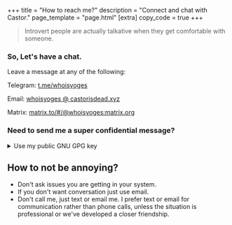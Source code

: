 +++
title = "How to reach me?"
description = "Connect and chat with Castor."
page_template = "page.html"
[extra]
copy_code = true
+++
<blockquote>
Introvert people are actually talkative when they get comfortable with someone.
</blockquote>

### So, Let's have a chat.

Leave a message at any of the following:
<p>Telegram: <a href="https://t.me/whoisyoges" title="Telegram" class="social" target="_blank" rel="noopener nofollow noreferrer">t.me/whoisyoges</a></p>
<p>Email: <a href="mailto:whoisyoges@castorisdead.xyz" target="_blank" rel="noopener nofollow noreferrer" class="social">whoisyoges @ castorisdead.xyz</a></p>
<p>Matrix: <a href="https://matrix.to/#/@whoisyoges:matrix.org" target="_blank" rel="noopener nofollow noreferrer" class="social">matrix.to/#/@whoisyoges:matrix.org</a></p>

### Need to send me a super confidential message?

<details>
    <summary>Use my public GNU GPG key</summary>

FRP: 9A4B 7108 57AD F81C 883B  587A 37DB 5BFE 6ED7 9AD5

[Need help? How to send an encrypted message using public GPG key?](/blog/encrypt-and-decrypt-a-file-using-gpg-keys)

<div class="highlight">
<pre><code id="mypubgpgkey">-----BEGIN PGP PUBLIC KEY BLOCK-----<br>
mQINBGOQU8ABEAC4xJagCzR9hSZNP7q8ukRV387R8cHOfXCSRQYzFWAhfo5HwxJv
/6vQsgFdf/r93qKe5DUJs5k0TKJ5sT1YSbIHVF0wYUuJ8XSGC+gi357PDp2LObVF
w72MMahWnDGL3KiLIKf2lCadY2tygqVbEnIYb6moUdq8fa2ghlqIlHwGMUEObXi9
MU2+8Cu8MPR58axgwwM5rfOzfH2mVdxv7dv5hitipu8Sj7OMDtX71jUL/YshjEp5
JeUQBfxqiCx2EYB6ngxzq7X/K1gRGiEMQiwi88laXwSYEOxEB+W1j0K4SXKQZzzL
ROafnrUNEzdVhBKw0I3JSCcmEbdiUySFM3d6mUlJOmrA3AMHrgNF01+PQvS8I886
Xve8164XvbrEuzBnaDgGb+l3ttoLH2Gfu4bIGM5aJqU2sZqhB0k4GBDG3hJX2frW
BisdlEOit0VTKY15BufYHn+RYKf9vFsD52qjFOFydorSaDAQJIBmGgxMrkOYMEp/
kI76onC+hiPT/HHiiB2cLLbi49Vp4HheH1qyeBtNtbgeXqhj15aCOh4tVMK7TKFf
gThJlab5tOrEjAJULIQO6BgEej32iazn5cbfVZghmWNoetK5t7ZjljMhzY/Y6D1Q
m9j7vvY+RpUExUbkVOx1VCvUrrPSSYMh+azkApIiCB/4i7SU6ERTepf1kwARAQAB
tFtDYXN0b3IgKFNlbmQgdGhlIG1hcCBvZiBvbmUgcGllY2UgdG8gQ2FzdG9yOmNh
c3RvcmlzZGVhZC54eXopIDx3aG9pc3lvZ2VzQGNhc3RvcmlzZGVhZC54eXo+iQJO
BBMBCAA4FiEEmktxCFet+ByIO1h6N9tb/m7XmtUFAmOQU8ACGwMFCwkIBwIGFQoJ
CAsCBBYCAwECHgECF4AACgkQN9tb/m7XmtUJVg//XvtHuUDsTIylSUiWtIrTaeWf
UDc2kuNUyc1e0FukcT2FeasOal1VTB1NKCUHN/zELRbYu1MuAzVs3SY43lP0IJKf
afoSj3yUZpyneLQejxM1tvyBcF/1eq/2sBq4Zgw1UATelci2bOJFYuV3864xVKje
cux93jCVtm2rTDyiIjAlU+t09HhMt+ywiRH2GXynGqO497pfSQRVObiX7dA1Nsuz
kFnsCOPkbft6wthLeW/KHLq+ISFYjDk+Dxaht/HxNSe++fdZ71cuC/0aesk6fW9F
EP9xCvSpLVLBV19zzDpDNzftxDSRdXllYTbEhs/3/XkjMBS4Rapfi8dhkpA4B0x4
ME+58WfwoHxtN77RVQ6bjX4Q7k6Dq6auSJc+oosAJvc6Qg43I5rCpS/imHE3P/fD
Yw04WP7t2dUeT/KZ5wyidwHE6Q1D6u9K3cZuZiPSSt61ttN14wBUmcwG1oBmjuD8
3ck7tbxOMJ4C+HdETMBwahQ7k08DWuOfA6jfBSqUhcbhQzM/PiEtVWorxxT8CQpZ
mSZgJpOZ9lll24lcsgt3wWErNlNfEv5MYT33ssoRh+j1iq0bxAvkQObWBizddeBW
HZRLnmpAg/0i5Cz0QSFEIsXR1yQyLg/kLYPLrHfKvZ+mpgDafnvHxe7sxzrJUB3V
OQ5gqyk/07+ta8YWRuK5Ag0EY5BTwAEQAO2vCiOgkYIpu1tgk95SzJ62BKzq6ngF
Oq0il8D0FNCgw0PmC2D3aTIHiRVtPBlqRdHsAhkHmSKBhI7/JbkZ4X3f2Y32Gc6/
LSvBo0NM0tSkSFqk64AXsJzgfXTd0jOtRhn2LnVVVROCH8mmAR7O6eXiYEN/n5J9
RKEOQWCelLaUvzwGUvj/mn1Vn9rFhHFhuyH/FtGBbe6623pydKQ8PncNgRrNK+BR
fJBfs+KyBapXLZW4fIgW1wW3xSbfRyWQ5IDIDQsfo7cUZsc8nRcJWrYy3IwCGCCX
jPMjjR+4vkKQS5yGnMOpa55QzWAWmisOACKNBaTZhykau1sxFxrH9Pc1YekK/+N3
LD6ucbZTa1DaxZEKT2TU6lyqHSUS+H9OASmhsryLqqekiesNBg0rui1sbixuiSVY
jGB4v+6flJjKMk+4m4ATQu4xFKjONh0uFQbjaJH8gu/25EQKro5TZgfMfhaBBdE2
VFh20khM/QakSSs7SPHW84plWnjzFq3i0FwG1uoa1LJ6cL3I4or6hFRFeB8Axt3Y
F9ED80TfDxKXnOWb5XyyZ3YycexA5X6HzZxsn2naRfveu9dQga+SPdm2B9rwAjWi
VwwNUUpbGduzs+9p7rDAgQAtDXJfnJArfX/Ka17hlMvToQuGJLSgSXbBVjArxKq5
hnLbIe202Zx9ABEBAAGJAjYEGAEIACAWIQSaS3EIV634HIg7WHo321v+btea1QUC
Y5BTwAIbDAAKCRA321v+btea1XY7D/47olLttTkQ91GM//61VfLEPiWoRAN1enYO
AkS1Pe0st6V6zo2dZVnT5+mpteBf5AxYqL+I7nSyYQfm9s7Kf5kAxH1QP0NL/r11
Seb7/egcvjEPeJJ/IvYnmIvFlXu5kX6k8R5F5wxfrBxQKv0x+C79nCTT3yIKMzhX
hVfE1DGedErg/qbvY2AZjEbCX2Uz2QkIunUHnsxOQtm+0E0vT2XIC5Mcf+rl3M3s
aT1BlfRHNE7x8ZBWv1tnVr/vSu4CfUwiEsSooN1wPHWdpFZnEGEXi9aUnYDmfVXA
BusztH4q1pFa7kgm+5d4OW2Bf6RKCN4p9WSme3z4yUzIREjmTWMJWVDdjiFOuEl9
K/ECQqEKUlWlpVT6zk6+ctiWI4p4KOiCnU30DbG9D+XFrldEGmz8PCPN+jM/U7tj
799nz22OZKd035+a+nAQRGZJzHRYM1Z/2YABn9Vw9JhP/DqzGZRqpVsWFs8admIE
/q5uraMRU5ET1d9412gIm6GeR8N1XDanV445l6R/PwfvgT8u6Z1yzPy+2QM5OvMZ
DLC62Vm3QP8ZAnnMuhkpaE5J5N5TDJ35J8MffFAeM/5bdtpGfKApwyLYaxLn7Z4c
H7hMRQG1rCcwKmNtbeiQB/qFFc9pJ+qILlD+j6k8UlaPKFvep0E1cKZ8lCeHruo5
dz6LzfvCQA==
=kdBc
-----END PGP PUBLIC KEY BLOCK-----

</code>
<button id="mypubgpgkeybtn" type="button" onclick="copyCode('mypubgpgkey','mypubgpgkeybtn')" value="click">Copy</button>
</pre>
</div>
</details>

## How to not be annoying?

- Don't ask issues you are getting in your system.
- If you don't want conversation just use email.
- Don't call me, just text or email me. I prefer text or email for communication rather than phone calls, unless the situation is professional or we've developed a closer friendship.